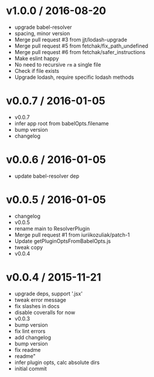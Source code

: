
v1.0.0 / 2016-08-20
==================

  * upgrade babel-resolver
  * spacing, minor version
  * Merge pull request #3 from jjt/lodash-upgrade
  * Merge pull request #5 from fetchak/fix_path_undefined
  * Merge pull request #6 from fetchak/safer_instructions
  * Make eslint happy
  * No need to recursive `rm` a single file
  * Check if file exists
  * Upgrade lodash, require specific lodash methods

v0.0.7 / 2016-01-05
===================

  * v0.0.7
  * infer app root from babelOpts.filename
  * bump version
  * changelog

v0.0.6 / 2016-01-05
===================

  * update babel-resolver dep

v0.0.5 / 2016-01-05
===================

  * changelog
  * v0.0.5
  * rename main to ResolverPlugin
  * Merge pull request #1 from iuriikozuliak/patch-1
  * Update getPluginOptsFromBabelOpts.js
  * tweak copy
  * v0.0.4

v0.0.4 / 2015-11-21
===================

  * upgrade deps, support '.jsx'
  * tweak error message
  * fix slashes in docs
  * disable coveralls for now
  * v0.0.3
  * bump version
  * fix lint errors
  * add changelog
  * bump version
  * fix readme
  * readme"
  * infer plugin opts, calc absolute dirs
  * initial commit
